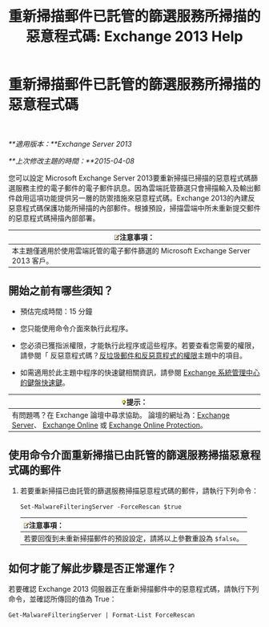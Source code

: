 ﻿---
title: '重新掃描郵件已託管的篩選服務所掃描的惡意程式碼: Exchange 2013 Help'
TOCTitle: 重新掃描郵件已託管的篩選服務所掃描的惡意程式碼
ms:assetid: ad3b6f65-6399-4a4b-8679-2e4f7f74bbbe
ms:mtpsurl: https://technet.microsoft.com/zh-tw/library/JJ150548(v=EXCHG.150)
ms:contentKeyID: 50473959
ms.date: 05/21/2018
mtps_version: v=EXCHG.150
ms.translationtype: MT
---

# 重新掃描郵件已託管的篩選服務所掃描的惡意程式碼

 

_**適用版本：**Exchange Server 2013_

_**上次修改主題的時間：**2015-04-08_

您可以設定 Microsoft Exchange Server 2013要重新掃描已掃描的惡意程式碼篩選服務主控的電子郵件的電子郵件訊息。因為雲端託管篩選只會掃描輸入及輸出郵件啟用這項功能提供另一層的防禦措施來惡意程式碼。Exchange 2013的內建反惡意程式碼保護功能所掃描的內部郵件。根據預設，掃描雲端中所未重新提交郵件的惡意程式碼掃描內部部署。

<table>
<thead>
<tr class="header">
<th><img src="images/Bb124558.note(EXCHG.150).gif" title="注意事項" alt="注意事項" />注意事項：</th>
</tr>
</thead>
<tbody>
<tr class="odd">
<td>本主題僅適用於使用雲端託管的電子郵件篩選的 Microsoft Exchange Server 2013 客戶。</td>
</tr>
</tbody>
</table>


## 開始之前有哪些須知？

  - 預估完成時間：15 分鐘

  - 您只能使用命令介面來執行此程序。

  - 您必須已獲指派權限，才能執行此程序或這些程序。若要查看您需要的權限，請參閱「 反惡意程式碼？[反垃圾郵件和反惡意程式的權限](anti-spam-and-anti-malware-permissions-exchange-2013-help.md)主題中的項目。

  - 如需適用於此主題中程序的快速鍵相關資訊，請參閱 [Exchange 系統管理中心的鍵盤快速鍵](keyboard-shortcuts-in-the-exchange-admin-center-exchange-online-protection-help.md)。

<table>
<thead>
<tr class="header">
<th><img src="images/Bb124558.tip(EXCHG.150).gif" title="提示" alt="提示" />提示：</th>
</tr>
</thead>
<tbody>
<tr class="odd">
<td>有問題嗎？在 Exchange 論壇中尋求協助。 論壇的網址為：<a href="https://go.microsoft.com/fwlink/p/?linkid=60612">Exchange Server</a>、 <a href="https://go.microsoft.com/fwlink/p/?linkid=267542">Exchange Online</a> 或 <a href="https://go.microsoft.com/fwlink/p/?linkid=285351">Exchange Online Protection</a>。</td>
</tr>
</tbody>
</table>


## 使用命令介面重新掃描已由託管的篩選服務掃描惡意程式碼的郵件

1.  若要重新掃描已由託管的篩選服務掃描惡意程式碼的郵件，請執行下列命令：
    
        Set-MalwareFilteringServer -ForceRescan $true
    
    <table>
    <thead>
    <tr class="header">
    <th><img src="images/Bb124558.note(EXCHG.150).gif" title="注意事項" alt="注意事項" />注意事項：</th>
    </tr>
    </thead>
    <tbody>
    <tr class="odd">
    <td>若要回復到未重新掃描郵件的預設設定，請將以上參數重設為 <code>$false</code>。</td>
    </tr>
    </tbody>
    </table>


## 如何才能了解此步驟是否正常運作？

若要確認 Exchange 2013 伺服器正在重新掃描郵件中的惡意程式碼，請執行下列命令，並確認所傳回的值為 True：

    Get-MalwareFilteringServer | Format-List ForceRescan

